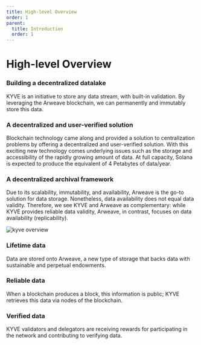 ```yaml
---
title: High-level Overview
order: 1
parent:
  title: Introduction
  order: 1
---
```


# High-level Overview

### Building a decentralized datalake

KYVE is an initiative to store any data stream, with built-in validation. By leveraging the Arweave blockchain, we can permanently and immutably store this data.

### A decentralized and user-verified solution

Blockchain technology came along and provided a solution to centralization problems by offering a decentralized and user-verified solution. With this exciting new technology comes underlying issues such as the storage and accessibility of the rapidly growing amount of data. At full capacity, Solana is expected to produce the equivalent of 4 Petabytes of data/year.

### A decentralized archival framework

Due to its scalability, immutability, and availability, Arweave is the go-to solution for data storage. Nonetheless, data availability does not equal data validity. Therefore, we see KYVE and Arweave as complementary: while KYVE provides reliable data validity, Arweave, in contrast, focuses on data availability (replicability).

![kyve overview](/kyve_overview.png)

### Lifetime data

Data are stored onto Arweave, a new type of storage that backs data with sustainable and perpetual endowments.

### Reliable data

When a blockchain produces a block, this information is public; KYVE retrieves this data via nodes of the blockchain.

### Verified data

KYVE validators and delegators are receiving rewards for participating in the network and contributing to verifying data.

